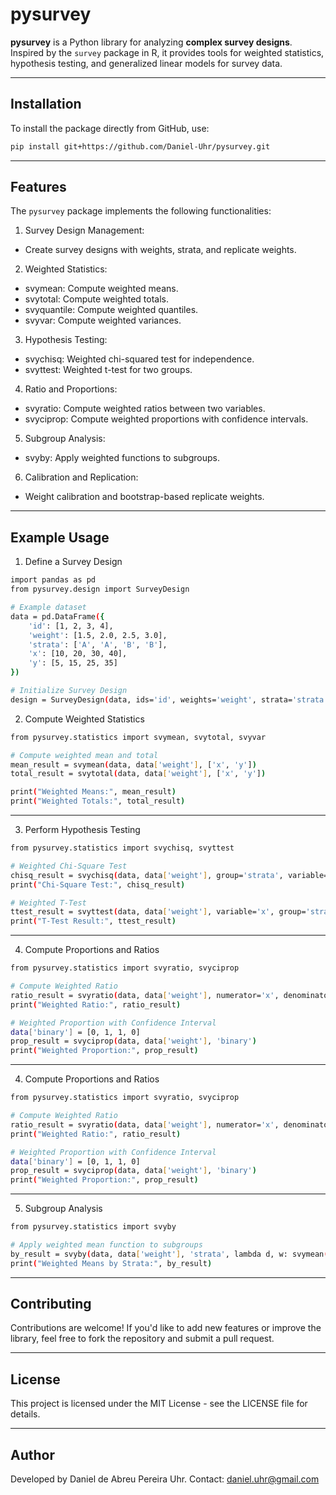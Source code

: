 # pysurvey

**pysurvey** is a Python library for analyzing **complex survey designs**. Inspired by the `survey` package in R, it provides tools for weighted statistics, hypothesis testing, and generalized linear models for survey data.

---

## Installation

To install the package directly from GitHub, use:

```bash
pip install git+https://github.com/Daniel-Uhr/pysurvey.git
```

---

## Features
The `pysurvey` package implements the following functionalities:

1. Survey Design Management:
  * Create survey designs with weights, strata, and replicate weights.

2. Weighted Statistics:
* svymean: Compute weighted means.
* svytotal: Compute weighted totals.
* svyquantile: Compute weighted quantiles.
* svyvar: Compute weighted variances.

3. Hypothesis Testing:
* svychisq: Weighted chi-squared test for independence.
* svyttest: Weighted t-test for two groups.

4. Ratio and Proportions:
* svyratio: Compute weighted ratios between two variables.
* svyciprop: Compute weighted proportions with confidence intervals.

5. Subgroup Analysis:
* svyby: Apply weighted functions to subgroups.

6. Calibration and Replication:
* Weight calibration and bootstrap-based replicate weights.

---
## Example Usage

1. Define a Survey Design

```bash
import pandas as pd
from pysurvey.design import SurveyDesign

# Example dataset
data = pd.DataFrame({
    'id': [1, 2, 3, 4],
    'weight': [1.5, 2.0, 2.5, 3.0],
    'strata': ['A', 'A', 'B', 'B'],
    'x': [10, 20, 30, 40],
    'y': [5, 15, 25, 35]
})

# Initialize Survey Design
design = SurveyDesign(data, ids='id', weights='weight', strata='strata')
```

2. Compute Weighted Statistics

```bash
from pysurvey.statistics import svymean, svytotal, svyvar

# Compute weighted mean and total
mean_result = svymean(data, data['weight'], ['x', 'y'])
total_result = svytotal(data, data['weight'], ['x', 'y'])

print("Weighted Means:", mean_result)
print("Weighted Totals:", total_result)

```
--- 

3. Perform Hypothesis Testing


```bash
from pysurvey.statistics import svychisq, svyttest

# Weighted Chi-Square Test
chisq_result = svychisq(data, data['weight'], group='strata', variable='x')
print("Chi-Square Test:", chisq_result)

# Weighted T-Test
ttest_result = svyttest(data, data['weight'], variable='x', group='strata')
print("T-Test Result:", ttest_result)

```

---

4. Compute Proportions and Ratios

```bash
from pysurvey.statistics import svyratio, svyciprop

# Compute Weighted Ratio
ratio_result = svyratio(data, data['weight'], numerator='x', denominator='y')
print("Weighted Ratio:", ratio_result)

# Weighted Proportion with Confidence Interval
data['binary'] = [0, 1, 1, 0]
prop_result = svyciprop(data, data['weight'], 'binary')
print("Weighted Proportion:", prop_result)
```


--- 

4. Compute Proportions and Ratios

```bash
from pysurvey.statistics import svyratio, svyciprop

# Compute Weighted Ratio
ratio_result = svyratio(data, data['weight'], numerator='x', denominator='y')
print("Weighted Ratio:", ratio_result)

# Weighted Proportion with Confidence Interval
data['binary'] = [0, 1, 1, 0]
prop_result = svyciprop(data, data['weight'], 'binary')
print("Weighted Proportion:", prop_result)

```

---

5. Subgroup Analysis

```bash
from pysurvey.statistics import svyby

# Apply weighted mean function to subgroups
by_result = svyby(data, data['weight'], 'strata', lambda d, w: svymean(d, w, 'x'))
print("Weighted Means by Strata:", by_result)
```


---
## Contributing

Contributions are welcome! If you'd like to add new features or improve the library, feel free to fork the repository and submit a pull request.

---
## License
This project is licensed under the MIT License - see the LICENSE file for details.

---
## Author
Developed by Daniel de Abreu Pereira Uhr.
Contact: daniel.uhr@gmail.com

